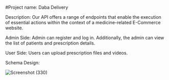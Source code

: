 #Project name:  Daba Delivery

Description:
Our API offers a range of endpoints that enable the execution of essential actions within the context of a medicine-related E-Commerce website.

Admin Side: Admin can register and log in. Additionally, the admin can view the list of patients and prescription details.

User Side: Users can upload prescription files and videos.

Schema Design:













![Screenshot (330)](https://github.com/Raushan1234567/DabaDelivery/assets/115460955/737e87b1-76aa-41cb-b7c5-9ef394d6d95b)




